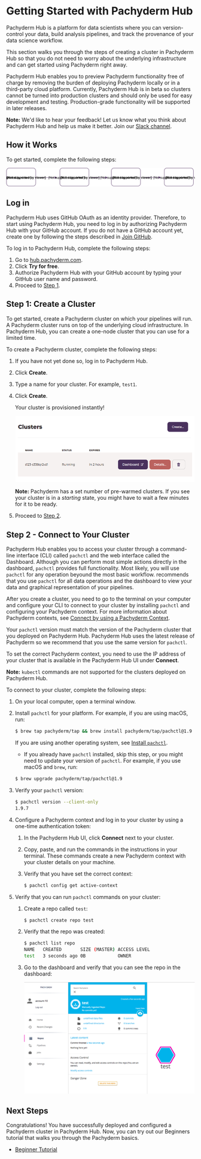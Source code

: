 # Getting Started with Pachyderm Hub

Pachyderm Hub is a platform for data scientists where you can
version-control your data, build analysis pipelines, and
track the provenance of your data science workflow.

This section walks you through
the steps of creating a cluster in Pachyderm Hub so that
you do not need to worry about the underlying infrastructure
and can get started using Pachyderm right away.

<!--Follow the steps below to configure your first Pachyderm pipeline or
watch the 2-minute [Getting Started Screencast](../tutorials/screencast-opencv.html).-->

Pachyderm Hub enables you to preview Pachyderm functionality
free of charge by removing the burden of deploying Pachyderm locally
or in a third-party cloud platform. Currently, Pachyderm Hub is in beta
so clusters cannot be turned into production clusters and should only
be used for easy development and testing. Production-grade functionality
will be supported in later releases.

**Note:** We'd like to hear your feedback! Let us know what you think
about Pachyderm Hub and help us make it better.
Join our [Slack channel](slack.pachyderm.io).

## How it Works

To get started, complete the following steps:

![Pachyderm Hub Steps](../images/d_pachub_steps.svg)

## Log in

Pachyderm Hub uses GitHub OAuth as an identity provider. Therefore,
to start using Pachyderm Hub, you need to log in by authorizing
Pachyderm Hub with your GitHub account. If you do not
have a GitHub account yet, create one by following the steps described
in [Join GitHub](https://github.com/join).

To log in to Pachyderm Hub, complete the following steps:

1. Go to [hub.pachyderm.com](https://hub.pachyderm.com).
1. Click **Try for free**.
1. Authorize Pachyderm Hub with your GitHub account by typing your
   GitHub user name and password.
1. Proceed to [Step 1](#step-1-create-a-cluster).

## Step 1: Create a Cluster

To get started, create a Pachyderm cluster on which your pipelines will run.
A Pachyderm cluster runs on top of the underlying cloud infrastructure.
In Pachyderm Hub, you can create a one-node cluster that you can use for
a limited time.

To create a Pachyderm cluster, complete the following steps:

1. If you have not yet done so, log in to Pachyderm Hub.
1. Click **Create**.
1. Type a name for your cluster. For example, `test1`.
1. Click **Create**.

   Your cluster is provisioned instantly!

   ![Pachub cluster](../images/s_pachub_cluster.png)

   **Note:** Pachyderm has a set number of pre-warmed clusters.
   If you see your cluster is in a *starting* state, you might
   have to wait a few minutes for it to be ready.

1. Proceed to [Step 2](#step-2-connect-to-your-cluster).

## Step 2 - Connect to Your Cluster

Pachyderm Hub enables you to access your cluster through a command-line
interface (CLI) called `pachctl` and the web interface called the Dashboard.
Although you can perform most simple actions directly in the dashboard,
`pachctl` provides full functionality. Most likely, you will use
`pachctl` for any operation beyound the most basic workflow.
recommends that you use `pachctl` for all data operations and
the dashboard to view your data and graphical representation of your
pipelines.

After you create a cluster, you need to go to the terminal on your computer
and configure your CLI to connect to your cluster by installing `pachctl`
and configuring your Pachyderm context. For more information about
Pachyderm contexts, see [Connect by using a Pachyderm Context](https://docs.pachyderm.io/en/latest/deployment/connect-to-cluster.html#connect-by-using-a-pachyderm-context).

Your `pachctl` version must match the version of the Pachyderm cluster that
you deployed on Pachyderm Hub. Pachyderm Hub uses the latest release
of Pachyderm so we recommend that you use the same version for `pachctl`.

To set the correct Pachyderm context, you need to use the IP address
of your cluster that is available in the Pachyderm Hub UI under **Connect**.

**Note:** `kubectl` commands are not supported for the clusters deployed
on Pachyderm Hub.

To connect to your cluster, complete the following steps:

1. On your local computer, open a terminal window.
1. Install `pachctl` for your platform. For example, if you are using
   macOS, run:

   ```bash
   $ brew tap pachyderm/tap && brew install pachyderm/tap/pachctl@1.9
   ```

   If you are using another operating system, see
   [Install `pachctl`](../getting_started/local_installation.html#install-pachctl).

   * If you already have `pachctl` installed, skip this step, or you
   might need to update your version of `pachctl`. For example, if you use
   macOS and `brew`, run:

   ```bash
   $ brew upgrade pachyderm/tap/pachctl@1.9
   ```

1. Verify your `pachctl` version:

   ```bash
   $ pachctl version --client-only
   1.9.7
   ```

1. Configure a Pachyderm context and log in to your
   cluster by using a one-time authentication token:

   1. In the Pachyderm Hub UI, click **Connect** next to your cluster.
   1. Copy, paste, and run the commands in the instructions in your terminal.
      These commands create  a new Pachyderm context with your cluster
      details on your machine.

   1. Verify that you have set the correct context:

      ```bash
      $ pachctl config get active-context
      ```

1. Verify that you can run `pachctl` commands on your cluster:

   1. Create a repo called `test`:

      ```bash
      $ pachctl create repo test
      ```

   1. Verify that the repo was created:

      ```bash
      $ pachctl list repo
      NAME   CREATED       SIZE (MASTER) ACCESS LEVEL
      test   3 seconds ago 0B            OWNER
      ```

   1. Go to the dashboard and verify that you can see the repo in the
      dashboard:

      ![repo_ready](../images/s_pachub_ready.png)

## Next Steps

Congratulations! You have successfully deployed and configured a Pachyderm
cluster in Pachyderm Hub. Now, you can try out our Beginners tutorial that walks
you through the Pachyderm basics.

* [Beginner Tutorial](../getting_started/beginner_tutorial.html)
